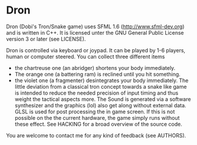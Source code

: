 Dron
====

Dron (Dobi's Tron/Snake game) uses SFML 1.6 (http://www.sfml-dev.org) and is written in C++.
It is licensed unter the GNU General Public License version 3 or later (see LICENSE).

Dron is controlled via keyboard or joypad.
It can be played by 1-6 players, human or computer steered.
You can collect three different items
- the chartreuse one (an abridger) shortens your body immediately.
- The orange one (a battering ram) is reclined until you hit something.
- the violet one (a fragmenter) desintegrates your body immediately.
The little deviation from a classical tron concept towards a snake like game is intended
to reduce the needed precision of input timing and thus weight the tactical aspects more.
The Sound is generated via a software synthesizer and the graphics (lol) also get along
without external data.
GLSL is used for post processing the in game screen. If this is not possible on the the current hardware,
the game simply runs without these effect. 
See HACKING for a broad overview of the source code.

You are welcome to contact me for any kind of feedback (see AUTHORS).